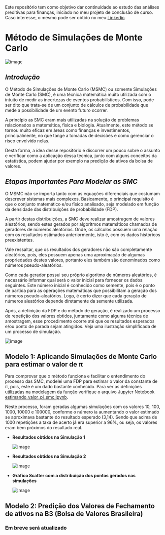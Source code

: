 
Este repositório tem como objetivo dar continuídade ao estudo das análises preditivas para finanças, iniciado no meu projeto de conclusão de curso. Caso interesse, o mesmo pode ser obtido no meu <a href="https://www.linkedin.com/in/luanjesus/overlay/1614744600692/single-media-viewer?type=DOCUMENT&profileId=ACoAAB4KcAUB6wzn7Uv3BqGhuHfPyaS3xGYRIxk&lipi=urn%3Ali%3Apage%3Ad_flagship3_profile_view_base%3BTQu1oV5oTCWqH%2FNRjfvaWQ%3D%3D">Linkedin</a>

# Método de Simulações de Monte Carlo

![image](https://user-images.githubusercontent.com/31603707/154874498-7ec4b94e-c641-4e58-bf5c-9f7e4830222c.png)

## _Introdução_

O Método de Simulações de Monte Carlo (MSMC) ou somente Simulações de Monte Carlo (SMC), é uma técnica matemática muito utilizada com o intuito de medir as incertezas de eventos probabilísticos. Com isso, pode ser dito que trata-se de um conjunto de cálculos de probabilidade que mede a possibilidade de um evento futuro ocorrer.

A princípio as SMC eram mais utilizadas na solução de problemas relacionados a matemática, física e biologia. Atualmente, este método se tornou muito eficaz em áreas como finanças e investimentos, principalmente, no que tange a tomadas de decisões e como gerenciar o risco envolvido nelas.

Desta forma, a ídea desse repositório é discorrer um pouco sobre o assunto e verificar como a aplicação dessa técnica, junto com alguns conceitos da estatística, podem ajudar por exemplo na predição de ativos da bolsa de valores. 

## _Etapas Importantes Para Modelar as SMC_
O MSMC não se importa tanto com as equações diferenciais que costumam descrever sistemas mais complexos. Basicamente, o principal requisito é que o conjunto matemático e/ou físico analisado, seja modelado em função da densidade das distribuições de probabilidade (FDP).

A partir destas distribuições, a SMC deve realizar amostragem de valores aleatórios, sendo estes gerados por algoritmos matemáticos chamados de geradores de números aleatórios. Onde, os cálculos possuem uma relação com os resultados estimados anteriormente, isto é, com os dados históricos preexistentes. 

Vale ressaltar, que os resultados dos geradores não são completamente aleatórios, pois, eles possuem apenas uma aproximação de algumas propriedades destes valores, portanto eles também são denominados como números pseudo-aleatórios.

Como cada gerador possui seu próprio algoritmo de números aleatórios, é necessário informar qual será o valor inicial para fornecer os dados seguintes. Este número inicial é conhecido como semente, pois é o ponto de partida para as operações matemáticas que possibilitam a geração dos números pseudo-aleatórios. Logo, é certo dizer que cada geração de números aleatórios depende diretamente da semente utilizada.

Após, a definição da FDP e do método de geração, é realizado um processo de repetição dos valores obtidos, juntamente como alguma técnica de amostragem, esse procedimento ocorre até que os resultados esperados e/ou ponto de parada sejam atingidos. Veja uma ilustração simplificada de um processo de simulação.

   ![image](https://user-images.githubusercontent.com/31603707/154871246-8e9db8a3-f407-4291-bc82-38ad840bc6fe.png?)

## Modelo 1: Aplicando Simulações de Monte Carlo para estimar o valor de π

Para comprovar que o método funciona e facilitar o entendimento do processo das SMC, modelei uma FDP para estimar o valor da constante de π, pois, este é um dado bastante conhecido. Para ver as definições utilizadas na modelagem da função verifique o arquivo Jupyter Notebook <a href="https://github.com/luanjesus/metodo-simulacao-monte-carlo/blob/main/estimando_valor_pi_smc.ipynb">estimando_valor_pi_smc.ipynb</a>.

Neste processo, foram geradas algumas simulações com os valores 10, 100, 1000, 10000 e 100000, conforme o número ia aumentando o valor estimado se aproximava bastante do resultado esperado (3,14). Sendo que acima de 1000 repetições a taxa de acerto já era superior a 96%, ou seja, os valores eram bem próximos do resultado real.

- **Resultados obtidos na Simulação 1**

    ![image](https://user-images.githubusercontent.com/31603707/154872701-6027c6ee-0a7d-448c-87c6-e30aba31bc28.png)

- **Resultados obtidos na Simulação 2**

    ![image](https://user-images.githubusercontent.com/31603707/154873242-5d061fab-7224-4530-a87f-6b21786b29a1.png)

- **Gráfico Scatter com a distribuição dos pontos gerados nas simulações**

    ![image](https://user-images.githubusercontent.com/31603707/154873754-a9fc8249-e54b-4716-8dc9-1aed247d7db6.png)


## Modelo 2: Predição dos Valores de Fechamento de ativos na B3 (Bolsa de Valores Brasileira)
### Em breve será atualizado
